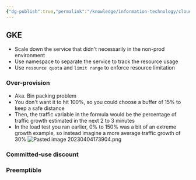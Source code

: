 ```yaml
---
{"dg-publish":true,"permalink":"/knowledge/information-technology/cloud/google-cloud/cost-optimization/","dgPassFrontmatter":true}
---
```


## GKE
- Scale down the service that didn't necessarily in the non-prod environment
- Use namespace to separate the service to track the resource usage
- Use `resource quota` and `limit range` to enforce resource limitation
### Over-provision
- Aka. Bin packing problem
- You don't want it to hit 100%, so you could choose a buffer of 15% to keep a safe distance
- Then, the traffic variable in the formula would be the percentage of traffic growth estimated in the next 2 to 3 minutes
- In the load test you ran earlier, 0% to 150% was a bit of an extreme growth example, so instead imagine a more average traffic growth of 30%
![Pasted image 20230404173904.png](/img/user/Attachments/Pasted%20image%2020230404173904.png)
### Committed-use discount

### Preemptible
